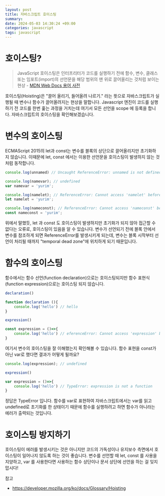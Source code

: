 ```yaml
---
layout: post
title: 자바스크립트 호이스팅
summary: 
date: 2024-05-03 14:30:24 +09:00
categories: javascript
tags: javascript
---
```


# 호이스팅?
>JavaScript 호이스팅은 인터프리터가 코드를 실행하기 전에 함수, 변수, 클래스 또는 임포트(import)의 선언문을 해당 범위의 맨 위로 끌어올리는 것처럼 보이는 현상 - [MDN Web Docs 용어 사전](https://developer.mozilla.org/ko/docs/Glossary/Hoisting)

호이스팅(Hoisting)은 "끌어 올리기, 들어올려 나르기." 라는 뜻으로 자바스크립트가 실행될 때 변수나 함수가 끌어올려지는 현상을 말합니다. Javascript 엔진이 코드를 실행하기 전 코드를 한번 훑는 과정을 거치는데 여기서 모든 선언을 scope 에 등록을 합니다. 자바스크립트의 호이스팅을 확인해보겠습니다.

# 변수의 호이스팅

ECMAScript 2015의 let과 const는 변수를 블록의 상단으로 끌어올리지만 초기화하지 않습니다. 이때문에 let, const 에서는 이용한 선언문을 호이스팅이 발생하지 않는 것처럼 동작합니다.

```javascript
console.log(unnamed) // Uncaught ReferenceError: unnamed is not defined

console.log(namevar); // undefined
var namevar = 'yurim';

console.log(namelet); // ReferenceError: Cannot access 'namelet' before initialization
let namelet = 'yurim';

console.log(nameconst); // ReferenceError: Cannot access 'nameconst' before initialization
const nameconst = 'yurim';
```

위에서 말했듯, let 과 const 도 호이스팅이 발생하지만 초기화가 되지 않아 접근할 수 없다는 오류로, 호이스팅이 있음을 알 수 있습니다. 변수가 선언되기 전에 블록 안에서 변수를 참조하게 되면 ReferenceError를 발생시키게 되는데, 변수는 블록 시작부터 선언이 처리될 때까지 "temporal dead zone"에 위치하게 되기 때문입니다.


# 함수의 호이스팅


함수에서는 함수 선언(function declaration)으로는 호이스팅되지만 함수 표현식(function expression)으로는 호이스팅 되지 않습니다.

```javascript
declaration()

function declaration (){
    console.log('hello') // hello
}

expression()

const expression = ()=>{
    console.log('hello') // eferenceError: Cannot access 'expression' before initialization
}
```

여기서 변수의 호이스팅을 잘 이해했는지 확인해볼 수 있습니다. 함수 표현을 const가 아닌 var로 했다면 결과가 어떻게 될까요?

```javascript
console.log(expression); // undefined

expression()

var expression = ()=>{
    console.log('hello') // TypeError: expression is not a function
}
```


정답은 <span class="h-yellow">TypeError</span> 입니다. 함수를 var로 표현하여 자바스크립트에서는 var를 읽고 undefined로 초기화를 한 상태이기 때문에 함수를 실행하려고 하면 함수가 아니라는 에러가 출력되는 것입니다.

# 호이스팅 방지하기
호이스팅이 에러를 발생시키는 것은 아니지만 코드의 가독성이나 유지보수 측면에서 호이스팅이 일어나지 않도록 하는 것이 좋습니다.
변수를 선언할 때 let, const 를 사용을 지양하고, var 를 사용한다면 사용하는 함수 상단이나 문서 상단에 선언을 하는 걸 잊지 맙시다! 


참고
- <https://developer.mozilla.org/ko/docs/Glossary/Hoisting>
